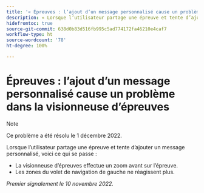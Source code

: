 ```yaml
---
title: '« Épreuves : l’ajout d’un message personnalisé cause un problème dans la visionneuse d’épreuves »'
description: « Lorsque l’utilisateur partage une épreuve et tente d’ajouter un message personnalisé, des problèmes surviennent. »
hidefromtoc: true
source-git-commit: 638d0b83d516fb995c5ad774172fa46210e4caf7
workflow-type: ht
source-wordcount: '78'
ht-degree: 100%

---
```



# Épreuves : l’ajout d’un message personnalisé cause un problème dans la visionneuse d’épreuves

<!--This is on both the WF and WFP TOCs-->

>[!NOTE]
>
>Ce problème a été résolu le 1 décembre 2022.

Lorsque l’utilisateur partage une épreuve et tente d’ajouter un message personnalisé, voici ce qui se passe :

* La visionneuse d’épreuves effectue un zoom avant sur l’épreuve.
* Les zones du volet de navigation de gauche ne réagissent plus.

_Premier signalement le 10 novembre 2022._

